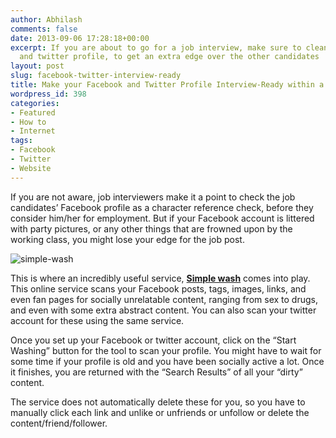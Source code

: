 ```yaml
---
author: Abhilash
comments: false
date: 2013-09-06 17:28:18+00:00
excerpt: If you are about to go for a job interview, make sure to clean up your Facebook
  and twitter profile, to get an extra edge over the other candidates
layout: post
slug: facebook-twitter-interview-ready
title: Make your Facebook and Twitter Profile Interview-Ready within a Few Minutes
wordpress_id: 398
categories:
- Featured
- How to
- Internet
tags:
- Facebook
- Twitter
- Website
---
```


If you are not aware, job interviewers make it a point to check the job candidates’ Facebook profile as a character reference check, before they consider him/her for employment. But if your Facebook account is littered with party pictures, or any other things that are frowned upon by the working class, you might lose your edge for the job post.

![simple-wash](https://techcovered.github.io/images/simple-wash.png)

This is where an incredibly useful service, **[Simple wash](http://simplewa.sh/)** comes into play. This online service scans your Facebook posts, tags, images, links, and even fan pages for socially unrelatable content, ranging from sex to drugs, and even with some extra abstract content. You can also scan your twitter account for these using the same service.

Once you set up your Facebook or twitter account, click on the “Start Washing” button for the tool to scan your profile. You might have to wait for some time if your profile is old and you have been socially active a lot. Once it finishes, you are returned with the “Search Results” of all your “dirty” content.

The service does not automatically delete these for you, so you have to manually click each link and unlike or unfriends or unfollow or delete the content/friend/follower.
